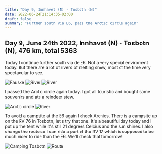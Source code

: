 ```yaml
---
title: "Day 9, Innhavet (N) - Tosbotn (N)"
date: 2022-06-24T21:14:35+02:00
draft: false
summary: "Further south via E6, pass the Arctic circle again"
---
```

## Day 9, June 24th 2022, Innhavet (N) - Tosbotn (N), 476 km, total 5363
Today I continue further south via de E6. Not a very special enviroment today. But there are a lot of
rivers of melting snow, most of the time very spectacular to see.

![Fauske](/images/noordkaap2022-06-24-01-fauske-r.jpg "Fauske")
![River](/images/noordkaap2022-06-24-02-river-r.jpg "River")
![River](/images/noordkaap2022-06-24-03-river-r.jpg "River")

I passed the Arctic circle again today. I got all touristic and bought some souvenirs and ate a 
reindeer stew.

![Arctic circle](/images/noordkaap2022-06-24-04-arctic-circle-r.jpg "Arctic circle")
![River](/images/noordkaap2022-06-24-05-river-r.jpg "River")

To avoid a campsite at the E6 again I check Archies. There is a campsite up on the RV 76 in Tosbotn, let's
try that one. It's a beautiful day today and I put up the tent while it's still 21 degrees Celcius and the sun
shines.
I also change the route so I can ride a part of the RV 17 which is supposed to be much nicer to ride than
the E6. We'll check that tomorrow!

![Camping Tosbotn](/images/noordkaap2022-06-24-06-camping-tosbotn-r.jpg "Camping Tosbotn")
![Route](/images/kaart-dag-09.jpg "Route")
